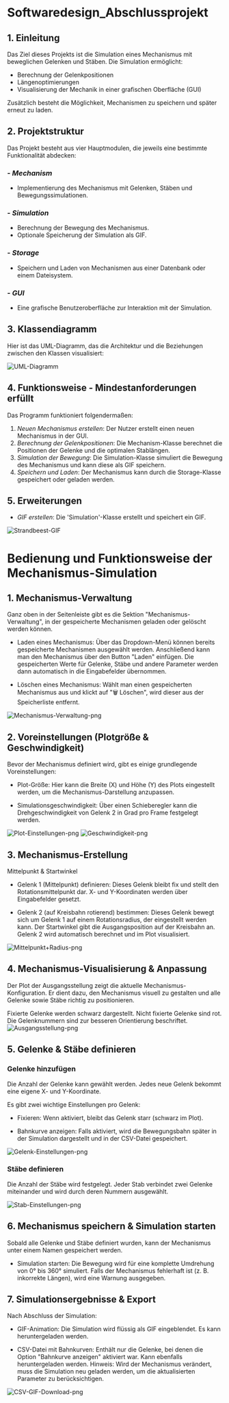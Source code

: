 # Softwaredesign_Abschlussprojekt

## 1. Einleitung
Das Ziel dieses Projekts ist die Simulation eines Mechanismus mit beweglichen Gelenken und Stäben. Die Simulation ermöglicht:

- Berechnung der Gelenkpositionen
- Längenoptimierungen
- Visualisierung der Mechanik in einer grafischen Oberfläche (GUI)

Zusätzlich besteht die Möglichkeit, Mechanismen zu speichern und später erneut zu laden.

## 2. Projektstruktur
Das Projekt besteht aus vier Hauptmodulen, die jeweils eine bestimmte Funktionalität abdecken:

### - *Mechanism*
  - Implementierung des Mechanismus mit Gelenken, Stäben und Bewegungssimulationen.

### - *Simulation*
  - Berechnung der Bewegung des Mechanismus.
  - Optionale Speicherung der Simulation als GIF.

### - *Storage*
  - Speichern und Laden von Mechanismen aus einer Datenbank oder einem Dateisystem.

### - *GUI*
  - Eine grafische Benutzeroberfläche zur Interaktion mit der Simulation.

## 3. Klassendiagramm
Hier ist das UML-Diagramm, das die Architektur und die Beziehungen zwischen den Klassen visualisiert:

![UML-Diagramm](Images/UML-Diagramm.png)

## 4. Funktionsweise - Mindestanforderungen erfüllt
Das Programm funktioniert folgendermaßen:

1. *Neuen Mechanismus erstellen*: Der Nutzer erstellt einen neuen Mechanismus in der GUI.
2. *Berechnung der Gelenkpositionen*: Die Mechanism-Klasse berechnet die Positionen der Gelenke und die optimalen Stablängen.
3. *Simulation der Bewegung*: Die Simulation-Klasse simuliert die Bewegung des Mechanismus und kann diese als GIF speichern.
4. *Speichern und Laden*: Der Mechanismus kann durch die Storage-Klasse gespeichert oder geladen werden.

## 5. Erweiterungen
 - *GIF erstellen*: Die 'Simulation'-Klasse erstellt und speichert ein GIF.

![Strandbeest-GIF](Images/mechanism_simulation.gif)




# Bedienung und Funktionsweise der Mechanismus-Simulation
## 1. Mechanismus-Verwaltung
Ganz oben in der Seitenleiste gibt es die Sektion "Mechanismus-Verwaltung", in der gespeicherte Mechanismen geladen oder gelöscht werden können.

- Laden eines Mechanismus:
Über das Dropdown-Menü können bereits gespeicherte Mechanismen ausgewählt werden. Anschließend kann man den Mechanismus über den Button "Laden" einfügen. Die gespeicherten Werte für Gelenke, Stäbe und andere Parameter werden dann automatisch in die Eingabefelder übernommen.

- Löschen eines Mechanismus:
Wählt man einen gespeicherten Mechanismus aus und klickt auf "🗑 Löschen", wird dieser aus der Speicherliste entfernt.

![Mechanismus-Verwaltung-png](Images/mech_verwaltung.png)
## 2. Voreinstellungen (Plotgröße & Geschwindigkeit)
Bevor der Mechanismus definiert wird, gibt es einige grundlegende Voreinstellungen:

- Plot-Größe:
Hier kann die Breite (X) und Höhe (Y) des Plots eingestellt werden, um die Mechanismus-Darstellung anzupassen.

- Simulationsgeschwindigkeit:
Über einen Schieberegler kann die Drehgeschwindigkeit von Gelenk 2 in Grad pro Frame festgelegt werden.

![Plot-Einstellungen-png](Images/Plot_Breite_Höhe.png)
![Geschwindigkeit-png](Images/Geschwindigkeit.png)

## 3. Mechanismus-Erstellung
Mittelpunkt & Startwinkel

- Gelenk 1 (Mittelpunkt) definieren:
Dieses Gelenk bleibt fix und stellt den Rotationsmittelpunkt dar.
X- und Y-Koordinaten werden über Eingabefelder gesetzt.

- Gelenk 2 (auf Kreisbahn rotierend) bestimmen:
Dieses Gelenk bewegt sich um Gelenk 1 auf einem Rotationsradius, der eingestellt werden kann.
Der Startwinkel gibt die Ausgangsposition auf der Kreisbahn an.
Gelenk 2 wird automatisch berechnet und im Plot visualisiert.

![Mittelpunkt+Radius-png](Images/Mittelpunkt.png)

## 4. Mechanismus-Visualisierung & Anpassung
Der Plot der Ausgangsstellung zeigt die aktuelle Mechanismus-Konfiguration. Er dient dazu, den Mechanismus visuell zu gestalten und alle Gelenke sowie Stäbe richtig zu positionieren.

Fixierte Gelenke werden schwarz dargestellt.
Nicht fixierte Gelenke sind rot.
Die Gelenknummern sind zur besseren Orientierung beschriftet.
![Ausgangsstellung-png](Images/Ausgangsstellung.png)


## 5. Gelenke & Stäbe definieren

### Gelenke hinzufügen

Die Anzahl der Gelenke kann gewählt werden.
Jedes neue Gelenk bekommt eine eigene X- und Y-Koordinate.

Es gibt zwei wichtige Einstellungen pro Gelenk:

- Fixieren: 
Wenn aktiviert, bleibt das Gelenk starr (schwarz im Plot).

- Bahnkurve anzeigen:
Falls aktiviert, wird die Bewegungsbahn später in der Simulation dargestellt und in der CSV-Datei gespeichert.


![Gelenk-Einstellungen-png](Images/Gelenk_Einstellungen.png)


### Stäbe definieren

Die Anzahl der Stäbe wird festgelegt.
Jeder Stab verbindet zwei Gelenke miteinander und wird durch deren Nummern ausgewählt.

![Stab-Einstellungen-png](Images/Stab_Einstellungen.png)

## 6. Mechanismus speichern & Simulation starten
Sobald alle Gelenke und Stäbe definiert wurden, kann der Mechanismus unter einem Namen gespeichert werden.

- Simulation starten:
Die Bewegung wird für eine komplette Umdrehung von 0° bis 360° simuliert.
Falls der Mechanismus fehlerhaft ist (z. B. inkorrekte Längen), wird eine Warnung ausgegeben.

## 7. Simulationsergebnisse & Export
Nach Abschluss der Simulation:

- GIF-Animation:
Die Simulation wird flüssig als GIF eingeblendet.
Es kann heruntergeladen werden.

- CSV-Datei mit Bahnkurven:
Enthält nur die Gelenke, bei denen die Option "Bahnkurve anzeigen" aktiviert war.
Kann ebenfalls heruntergeladen werden.
Hinweis:
Wird der Mechanismus verändert, muss die Simulation neu geladen werden, um die aktualisierten Parameter zu berücksichtigen.

![CSV-GIF-Download-png](Images/Stab_Einstellungen.png)